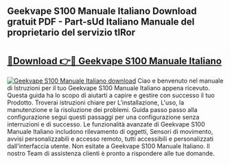 ## Geekvape S100 Manuale Italiano Download gratuit PDF - Part-sUd Italiano Manuale del proprietario del servizio tlRor

# <h2><a href="http://dfblt3.blite.top/?on=Geekvape+S100+Manuale+Italiano">🔗Download 👉🔴 Geekvape S100 Manuale Italiano</a></h2>

[![Geekvape S100 Manuale Italiano download](https://i.imgur.com/lujVjoI.png)](http://dfblt3.blite.top/?on=Geekvape+S100+Manuale+Italiano)
Ciao e benvenuto nel manuale di Istruzioni per il tuo Geekvape S100 Manuale Italiano appena ricevuto. Questa guida ha lo scopo di aiutarti a capire e gestire con successo il tuo Prodotto. Troverai istruzioni chiare per L'installazione, L'uso, la manutenzione e la risoluzione dei problemi. Guida passo passo alla configurazione segui questi passaggi per una configurazione senza interruzioni e di successo. Le funzionalità avanzate di Geekvape S100 Manuale Italiano includono rilevamento di oggetti, Sensori di movimento, avvisi personalizzabili e accesso remoto, tutti accessibili e personalizzati dall'interfaccia utente. Non esitate a Geekvape S100 Manuale Italiano. Il nostro Team di assistenza clienti è pronto a rispondere alle tue domande.
